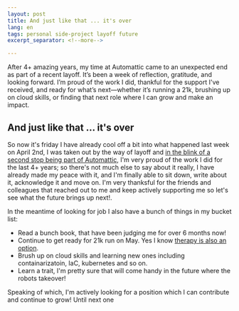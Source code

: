 ```yaml
---
layout: post
title: And just like that ... it's over
lang: en
tags: personal side-project layoff future
excerpt_separator: <!--more-->

---
```


After 4+ amazing years, my time at Automattic came to an unexpected end as part of a recent layoff. It’s been a week of reflection, gratitude, and looking forward. I’m proud of the work I did, thankful for the support I've received, and ready for what’s next—whether it’s running a 21k, brushing up on cloud skills, or finding that next role where I can grow and make an impact.

<!--more-->

## And just like that ... it's over

So now it's friday I have already cool off a bit into what happened last week on April 2nd, I was taken out by the way of layoff and  [in the blink of a second stop being part of Automattic](https://techcrunch.com/2025/04/02/wordpress-maker-automattic-lays-off-16-of-staff/), I'm very proud of the work I did for the last 4+ years; so there's not much else to say about it really, I have already made my peace with it, and I'm finally able to sit down, write about it, acknowledge it and move on. I'm very thanksful for the friends and colleagues that reached out to me and keep actively supporting me so let's see what the future brings up next!.

In the meantime of looking for job I also have a bunch of things in my bucket list:

- Read a bunch book, that have been judging me for over 6 months now!
- Continue to get ready for 21k run on May. Yes I know [therapy is also an option](https://www.instagram.com/thegistca/p/DB84BvbPNR8/?img_index=3).
- Brush up on cloud skills and learning new ones including containarizatoin, IaC, kubernetes and so on.
- Learn a trait, I'm pretty sure that will come handy in the future where the robots takeover!

Speaking of which, I'm actively looking for a position which I can contribute and continue to grow! Until next one
